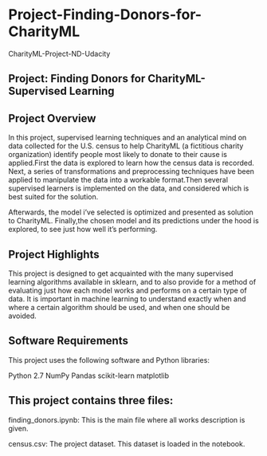 # Project-Finding-Donors-for-CharityML
CharityML-Project-ND-Udacity
## Project: Finding Donors for CharityML-Supervised Learning
## Project Overview
In this project, supervised learning techniques and an analytical mind on data collected for the U.S. census to help CharityML (a fictitious charity organization) identify people most likely to donate to their cause is applied.First the data is explored to learn how the census data is recorded. Next, a series of transformations and preprocessing techniques have been applied to manipulate the data into a workable format.Then several supervised learners is implemented on the data, and considered which is best suited for the solution.

Afterwards, the model i’ve selected is optimized and presented as solution to CharityML. Finally,the chosen model and its predictions under the hood is explored, to see just how well it’s performing.

## Project Highlights
This project is designed to get acquainted with the many supervised learning algorithms available in sklearn, and to also provide for a method of evaluating just how each model works and performs on a certain type of data. It is important in machine learning to understand exactly when and where a certain algorithm should be used, and when one should be avoided.

## Software Requirements
This project uses the following software and Python libraries:

Python 2.7
NumPy
Pandas
scikit-learn
matplotlib

## This project contains three files:

finding_donors.ipynb: This is the main file where all works description is given.

census.csv: The project dataset. This dataset is loaded in the notebook.
